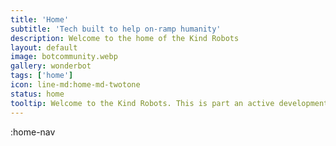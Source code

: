 ```yaml
---
title: 'Home'
subtitle: 'Tech built to help on-ramp humanity'
description: Welcome to the home of the Kind Robots
layout: default
image: botcommunity.webp
gallery: wonderbot
tags: ['home']
icon: line-md:home-md-twotone
status: home
tooltip: Welcome to the Kind Robots. This is part an active development lab, part an anti-malaria fundraiser, and part a place for me to show off my coding skills and development portfolio.
---
```

:home-nav